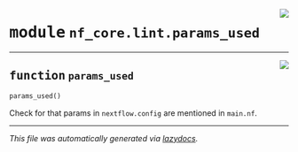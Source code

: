 <!-- markdownlint-disable -->

<a href="../../../../../../tools/nf_core/lint/params_used.py#L0"><img align="right" style="float:right;" src="https://img.shields.io/badge/-source-cccccc?style=flat-square"></a>

# <kbd>module</kbd> `nf_core.lint.params_used`

---

<a href="../../../../../../tools/nf_core/lint/params_used.py#L9"><img align="right" style="float:right;" src="https://img.shields.io/badge/-source-cccccc?style=flat-square"></a>

## <kbd>function</kbd> `params_used`

```python
params_used()
```

Check for that params in `nextflow.config` are mentioned in `main.nf`.

---

_This file was automatically generated via [lazydocs](https://github.com/ml-tooling/lazydocs)._
